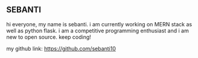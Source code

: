 ## SEBANTI

hi everyone, my name is sebanti. i am currently working on MERN stack as well as python flask. i am a competitive programming enthusiast and i am new to open source. keep coding!

my github link: https://github.com/sebanti10